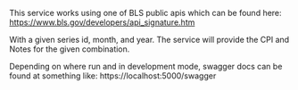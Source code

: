 This service works using one of BLS public apis which can be found here: https://www.bls.gov/developers/api_signature.htm

With a given series id, month, and year. The service will provide the CPI and Notes for the given combination.

Depending on where run and in development mode, swagger docs can be found at something like: https://localhost:5000/swagger
